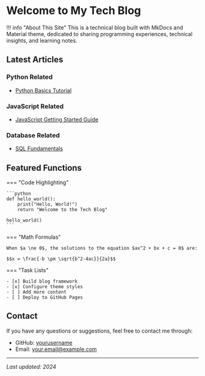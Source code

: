 # Welcome to My Tech Blog

!!! info "About This Site"
    This is a technical blog built with MkDocs and Material theme, dedicated to sharing programming experiences, technical insights, and learning notes.

## Latest Articles

### Python Related
- [Python Basics Tutorial](pages/python/index.md)

### JavaScript Related
- [JavaScript Getting Started Guide](pages/javascript/index.md)

### Database Related
- [SQL Fundamentals](pages/database/index.md)

## Featured Functions

=== "Code Highlighting"

    ```python
    def hello_world():
        print("Hello, World!")
        return "Welcome to the Tech Blog"
    
    hello_world()
    ```

=== "Math Formulas"

    When $a \ne 0$, the solutions to the equation $ax^2 + bx + c = 0$ are:

    $$x = \frac{-b \pm \sqrt{b^2-4ac}}{2a}$$

=== "Task Lists"

    - [x] Build blog framework
    - [x] Configure theme styles
    - [ ] Add more content
    - [ ] Deploy to GitHub Pages

## Contact

If you have any questions or suggestions, feel free to contact me through:

- GitHub: [yourusername](https://github.com/yourusername)
- Email: your.email@example.com

---

*Last updated: 2024*